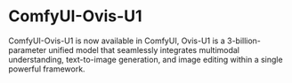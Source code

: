 # ComfyUI-Ovis-U1
ComfyUI-Ovis-U1 is now available in ComfyUI, Ovis-U1 is a 3-billion-parameter unified model that seamlessly integrates multimodal understanding, text-to-image generation, and image editing within a single powerful framework.
